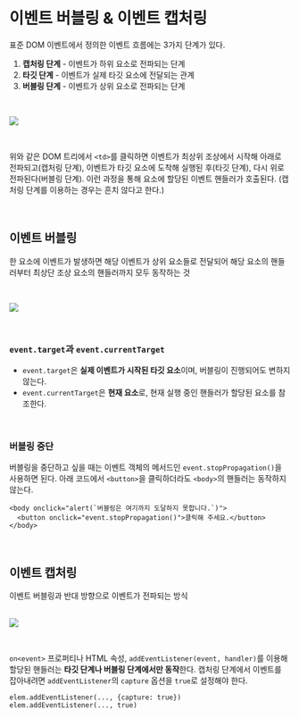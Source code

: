 # 이벤트 버블링 & 이벤트 캡처링

표준 DOM 이벤트에서 정의한 이벤트 흐름에는 3가지 단계가 있다.

1. **캡처링 단계** - 이벤트가 하위 요소로 전파되는 단계
2. **타깃 단계** - 이벤트가 실제 타깃 요소에 전달되는 관계
3. **버블링 단계** - 이벤트가 상위 요소로 전파되는 단계

<br/>

![](https://velog.velcdn.com/images/nimusmix/post/734f11ec-817d-4313-ab64-4274e129fc48/image.png)

<br/>

위와 같은 DOM 트리에서 `<td>`를 클릭하면 이벤트가 최상위 조상에서 시작해 아래로 전파되고(캡처링 단계), 이벤트가 타깃 요소에 도착해 실행된 후(타깃 단계), 다시 위로 전파된다(버블링 단계). 이런 과정을 통해 요소에 할당된 이벤트 핸들러가 호출된다.
(캡처링 단계를 이용하는 경우는 흔치 않다고 한다.)

<br/>



## 이벤트 버블링
한 요소에 이벤트가 발생하면 해당 이벤트가 상위 요소들로 전달되어 해당 요소의 핸들러부터 최상단 조상 요소의 핸들러까지 모두 동작하는 것

<br/>

![](https://velog.velcdn.com/images/nimusmix/post/e8804a2c-482a-47af-9580-96264daa71dd/image.png)

<br/>

### `event.target`과 `event.currentTarget`

- `event.target`은 **실제 이벤트가 시작된 타깃 요소**이며, 버블링이 진행되어도 변하지 않는다.
- `event.currentTarget`은 **현재 요소**로, 현재 실행 중인 핸들러가 할당된 요소를 참조한다.

<br/>

### 버블링 중단
버블링을 중단하고 싶을 때는 이벤트 객체의 메서드인 `event.stopPropagation()`을 사용하면 된다.
아래 코드에서 `<button>`을 클릭하더라도 `<body>`의 핸들러는 동작하지 않는다.
```
<body onclick="alert(`버블링은 여기까지 도달하지 못합니다.`)">
  <button onclick="event.stopPropagation()">클릭해 주세요.</button>
</body>
```

<br/>



## 이벤트 캡처링
이벤트 버블링과 반대 방향으로 이벤트가 전파되는 방식

<br/>![](https://velog.velcdn.com/images/nimusmix/post/a76f631b-1a38-4915-8ba5-5ec746913c0b/image.png)

<br/>

`on<event>` 프로퍼티나 HTML 속성, `addEventListener(event, handler)`를 이용해 할당된 핸들러는 **타깃 단계나 버블링 단계에서만 동작**한다.
캡처링 단계에서 이벤트를 잡아내려면 `addEventListener`의 `capture` 옵션을 `true`로 설정해야 한다.

```
elem.addEventListener(..., {capture: true})
elem.addEventListener(..., true)
```
